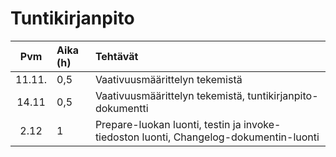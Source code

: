 # Tuntikirjanpito

| Pvm | Aika (h) | Tehtävät  |
| :----:|:-----| :-----|
| 11.11. | 0,5    | Vaativuusmäärittelyn tekemistä |
| 14.11 | 0,5    | Vaativuusmäärittelyn tekemistä, tuntikirjanpito-dokumentti |
| 2.12 | 1    | Prepare-luokan luonti, testin ja invoke-tiedoston luonti, Changelog-dokumentin-luonti |
